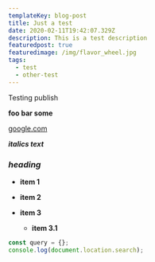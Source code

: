 ```yaml
---
templateKey: blog-post
title: Just a test
date: 2020-02-11T19:42:07.329Z
description: This is a test description
featuredpost: true
featuredimage: /img/flavor_wheel.jpg
tags:
  - test
  - other-test
---
```

Testing publish

**foo bar some**

[google.com](https://google.com)

***italics text***

### ***heading***

* **item 1**
* **item 2**
* **item 3**

  * **item 3.1**



```javascript
const query = {};
console.log(document.location.search);
```
